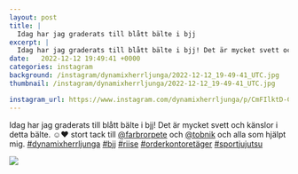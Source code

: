 ```yaml
---
layout: post
title: |
  Idag har jag graderats till blått bälte i bjj
excerpt: |
  Idag har jag graderats till blått bälte i bjj! Det är mycket svett och känslor i detta bälte. ☺️❤️ stort tack till @farbrorpete och @tobnik och alla som hjälpt mig.     
date:   2022-12-12 19:49:41 +0000
categories: instagram
background: /instagram/dynamixherrljunga/2022-12-12_19-49-41_UTC.jpg
thumbnail: /instagram/dynamixherrljunga/2022-12-12_19-49-41_UTC.jpg

instagram_url: https://www.instagram.com/dynamixherrljunga/p/CmFIlktD-CY
---
```

Idag har jag graderats till blått bälte i bjj! Det är mycket svett och känslor i detta bälte. ☺️❤️ stort tack till [@farbrorpete](https://www.instagram.com/farbrorpete/) och [@tobnik](https://www.instagram.com/tobnik/) och alla som hjälpt mig. [#dynamixherrljunga](https://www.instagram.com/explore/tags/dynamixherrljunga/) [#bjj](https://www.instagram.com/explore/tags/bjj/) [#riise](https://www.instagram.com/explore/tags/riise/) [#orderkontoretäger](https://www.instagram.com/explore/tags/orderkontoretäger/) [#sportjujutsu](https://www.instagram.com/explore/tags/sportjujutsu/)



<img src='{{ site.baseurl }}/instagram/dynamixherrljunga/2022-12-12_19-49-41_UTC.jpg' class='img-fluid' />
